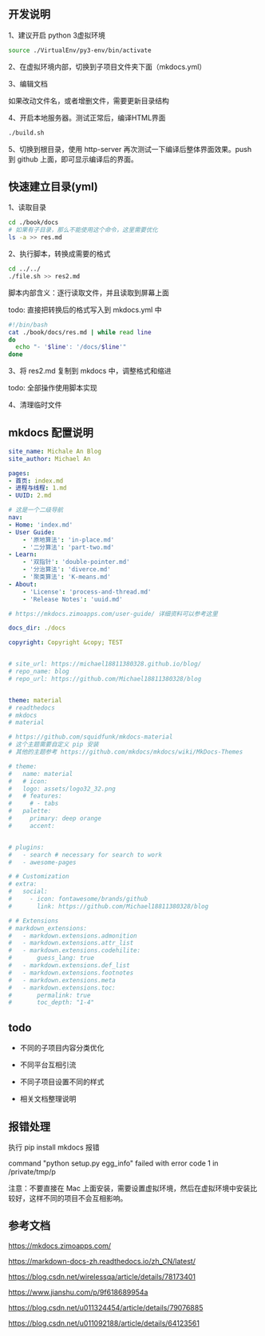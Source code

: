 ## 开发说明

1、建议开启 python 3虚拟环境

```bash
source ./VirtualEnv/py3-env/bin/activate
```

2、在虚拟环境内部，切换到子项目文件夹下面（mkdocs.yml）

3、编辑文档

如果改动文件名，或者增删文件，需要更新目录结构

4、开启本地服务器。测试正常后，编译HTML界面

~~~bash
./build.sh
~~~

5、切换到根目录，使用 http-server 再次测试一下编译后整体界面效果。push 到 github 上面，即可显示编译后的界面。



## 快速建立目录(yml)

1、读取目录

```bash
cd ./book/docs
# 如果有子目录，那么不能使用这个命令，这里需要优化
ls -a >> res.md
```

2、执行脚本，转换成需要的格式

```bash
cd ../../
./file.sh >> res2.md
```

脚本内部含义：逐行读取文件，并且读取到屏幕上面

todo: 直接把转换后的格式写入到 mkdocs.yml 中

```bash
#!/bin/bash
cat ./book/docs/res.md | while read line
do
  echo "- '$line': '/docs/$line'"
done
```

3、将 res2.md 复制到 mkdocs 中，调整格式和缩进

todo: 全部操作使用脚本实现

4、清理临时文件



## mkdocs 配置说明

~~~yml
site_name: Michale An Blog
site_author: Michael An

pages:
- 首页: index.md
- 进程与线程: 1.md
- UUID: 2.md

# 这是一个二级导航
nav:
- Home: 'index.md'
- User Guide:
    - '原地算法': 'in-place.md'
    - '二分算法': 'part-two.md'
- Learn:
    - '双指针': 'double-pointer.md'
    - '分治算法': 'diverce.md'
    - '聚类算法': 'K-means.md'
- About:
    - 'License': 'process-and-thread.md'
    - 'Release Notes': 'uuid.md'

# https://mkdocs.zimoapps.com/user-guide/ 详细资料可以参考这里

docs_dir: ./docs

copyright: Copyright &copy; TEST


# site_url: https://michael18811380328.github.io/blog/
# repo_name: blog
# repo_url: https://github.com/Michael18811380328/blog


theme: material
# readthedocs
# mkdocs
# material

# https://github.com/squidfunk/mkdocs-material
# 这个主题需要自定义 pip 安装
# 其他的主题参考 https://github.com/mkdocs/mkdocs/wiki/MkDocs-Themes

# theme:
#   name: material
#   # icon:
#   logo: assets/logo32_32.png
#   # features:
#     # - tabs
#   palette:
#     primary: deep orange
#     accent:


# plugins:
#   - search # necessary for search to work
#   - awesome-pages

# # Customization
# extra:
#   social:
#     - icon: fontawesome/brands/github
#       link: https://github.com/Michael18811380328/blog

# # Extensions
# markdown_extensions:
#   - markdown.extensions.admonition
#   - markdown.extensions.attr_list
#   - markdown.extensions.codehilite:
#       guess_lang: true
#   - markdown.extensions.def_list
#   - markdown.extensions.footnotes
#   - markdown.extensions.meta
#   - markdown.extensions.toc:
#       permalink: true
#       toc_depth: "1-4"

~~~

## todo 

- 不同的子项目内容分类优化

- 不同平台互相引流

- 不同子项目设置不同的样式

- 相关文档整理说明



## 报错处理

执行 pip install mkdocs 报错

command "python setup.py egg_info" failed with error code 1 in /private/tmp/p

注意：不要直接在 Mac 上面安装，需要设置虚拟环境，然后在虚拟环境中安装比较好，这样不同的项目不会互相影响。





## 参考文档

https://mkdocs.zimoapps.com/

https://markdown-docs-zh.readthedocs.io/zh_CN/latest/

https://blog.csdn.net/wirelessqa/article/details/78173401

https://www.jianshu.com/p/9f618689954a

https://blog.csdn.net/u011324454/article/details/79076885

https://blog.csdn.net/u011092188/article/details/64123561
